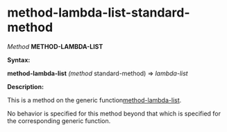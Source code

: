 method-lambda-list-standard-method
==================================

*Method* **METHOD-LAMBDA-LIST**

**Syntax:**

**method-lambda-list** *(method* standard-method) => *lambda-list*

**Description:**

This is a method on the generic function[method-lambda-list](/docs/meta-object-protocol/method-lambda-list).

No behavior is specified for this method beyond that which is specified for the corresponding generic function.

